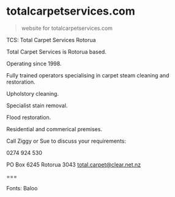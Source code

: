 # totalcarpetservices.com

> website for totalcarpetservices.com

TCS: Total Carpet Services Rotorua

Total Carpet Services is Rotorua based.

Operating since 1998.

Fully trained operators specialising in carpet steam cleaning and restoration.

Upholstory cleaning.

Specialist stain removal.

Flood restoration.

Residential and commerical premises.

Call Ziggy or Sue to discuss your requirements:

0274 924 530

PO Box 6245
Rotorua 3043
total.carpet@clear.net.nz

===

Fonts: Baloo
